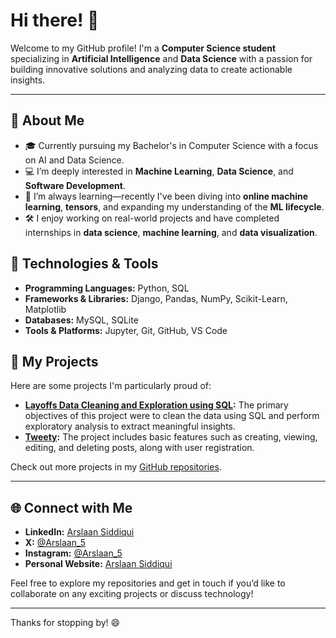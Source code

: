 <!---
arslaan5/arslaan5 is a ✨ special ✨ repository because its `README.md` (this file) appears on your GitHub profile.
You can click the Preview link to take a look at your changes.
--->

# Hi there! 👋

Welcome to my GitHub profile! I'm a **Computer Science student** specializing in **Artificial Intelligence** and **Data Science** with a passion for building innovative solutions and analyzing data to create actionable insights.

---

## 🚀 About Me

- 🎓 Currently pursuing my Bachelor's in Computer Science with a focus on AI and Data Science.
- 💻 I’m deeply interested in **Machine Learning**, **Data Science**, and **Software Development**.
- 🌱 I’m always learning—recently I've been diving into **online machine learning**, **tensors**, and expanding my understanding of the **ML lifecycle**.
- 🛠️ I enjoy working on real-world projects and have completed internships in **data science**, **machine learning**, and **data visualization**.

## 🔧 Technologies & Tools

- **Programming Languages:** Python, SQL
- **Frameworks & Libraries:** Django, Pandas, NumPy, Scikit-Learn, Matplotlib
- **Databases:** MySQL, SQLite
- **Tools & Platforms:** Jupyter, Git, GitHub, VS Code

## 🌟 My Projects

Here are some projects I'm particularly proud of:

- **[Layoffs Data Cleaning and Exploration using SQL](https://github.com/arslaan5/Exploratory-data-analysis/tree/main/Layoffs):** The primary objectives of this project were to clean the data using SQL and perform exploratory analysis to extract meaningful insights.
- **[Tweety](https://github.com/arslaan5/Tweety):** The project includes basic features such as creating, viewing, editing, and deleting posts, along with user registration.

Check out more projects in my [GitHub repositories](https://github.com/Arslaan5?tab=repositories).

---
<!---
## 📈 GitHub Stats

![My GitHub stats](https://github-readme-stats.vercel.app/api?username=arslaan5&show_icons=true&theme=radical)
---
--->

## 🌐 Connect with Me

- **LinkedIn:** [Arslaan Siddiqui](https://www.linkedin.com/in/arslaan365)
- **X:** [@Arslaan_5](https://twitter.com/Arslaan_5)
- **Instagram:** [@Arslaan_5](https://www.instagram.com/arslaan_5)
- **Personal Website:** [Arslaan Siddiqui](https://arslaan.netlify.app/)
  
Feel free to explore my repositories and get in touch if you’d like to collaborate on any exciting projects or discuss technology!

---

Thanks for stopping by! 😄
